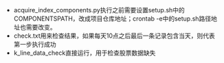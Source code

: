 - acquire_index_components.py执行之前需要设置setup.sh中的COMPONENTSPATH，改成项目仓库地址；crontab -e中的setup.sh路径地址也需要改变。
- check.txt用来检查结果，如果每天10点之后最后一条记录包含当天，则代表第一步执行成功
- k_line_data_check直接运行，用于检查股票数据缺失